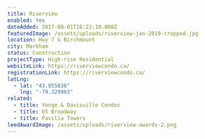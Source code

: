 ```yaml
---
title: Riverview
enabled: Yes
dateAdded: 2017-08-01T16:22:10.000Z
featuredImage: /assets/uploads/riverview-jan-2019-cropped.jpg
location: Hwy 7 & Birchmount
city: Markham
status: Construction
projectType: High-rise Residential
websiteLink: https://riverviewcondo.ca/
registrationLink: https://riverviewcondo.ca/
latLng:
  - lat: "43.855836"
    lng: "-79.329963"
related:
  - title: Yonge & Davisville Condos
  - title: 65 Broadway
  - title: Pavilia Towers
leedAwardImage: /assets/uploads/riverview-awards-2.png
---
```

